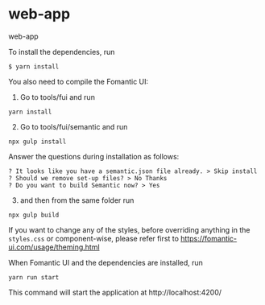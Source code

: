 # web-app
web-app

To install the dependencies, run 

```shell
$ yarn install
```

You also need to compile the Fomantic UI:
1. Go to tools/fui and run 
```shell
yarn install
```
2. Go to tools/fui/semantic and run 
```shell
npx gulp install
```
Answer the questions during installation as follows: 
```shell
? It looks like you have a semantic.json file already. > Skip install
? Should we remove set-up files? > No Thanks
? Do you want to build Semantic now? > Yes
```
3. and then from the same folder run
```shell
npx gulp build
```

If you want to change any of the styles, before overriding anything in the `styles.css` or component-wise, please refer first to
https://fomantic-ui.com/usage/theming.html

When Fomantic UI and the dependencies are installed, run
```shell
yarn run start
```

This command will start the application at http://localhost:4200/



